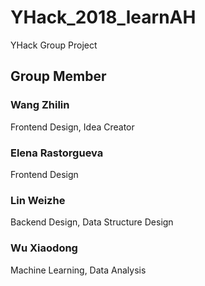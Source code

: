 # YHack_2018_learnAH
YHack Group Project

## Group Member
### Wang Zhilin
Frontend Design, Idea Creator
### Elena Rastorgueva
Frontend Design
### Lin Weizhe
Backend Design, Data Structure Design
### Wu Xiaodong
Machine Learning, Data Analysis
